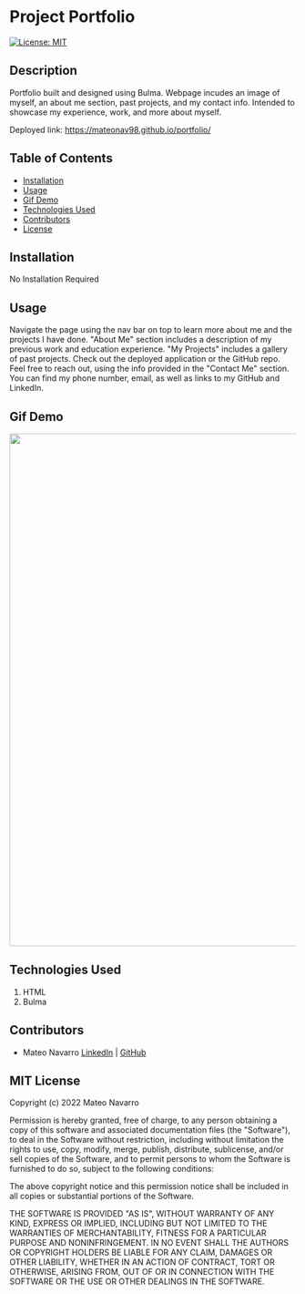 # Project Portfolio
[![License: MIT](https://img.shields.io/badge/License-MIT-yellow.svg)](https://opensource.org/licenses/MIT)

## Description
Portfolio built and designed using Bulma. Webpage incudes an image of myself, an about me section, past projects, and my contact info. Intended to showcase my experience, work, and more about myself. 

Deployed link: https://mateonav98.github.io/portfolio/


## Table of Contents
* [Installation](#installation)
* [Usage](#usage)
* [Gif Demo](#gif-demo)
* [Technologies Used](#technologies-used)
* [Contributors](#contributors)
* [License](#license)


## Installation
No Installation Required


## Usage

Navigate the page using the nav bar on top to learn more about me and the projects I have done.  "About Me" section includes a description of my previous work and education experience. "My Projects" includes a gallery of past projects. Check out the deployed application or the GitHub repo. Feel free to reach out, using the info provided in the "Contact Me" section. You can find my phone number, email, as well as links to my GitHub and LinkedIn.


## Gif Demo

<img src="./assets/images/portfolio.gif" width=900px>


## Technologies Used

1. HTML
2. Bulma


## Contributors
* Mateo Navarro [LinkedIn](https://www.linkedin.com/in/mateonav/) | [GitHub](https://github.com/mateonav98)


## MIT License

Copyright (c) 2022 Mateo Navarro

Permission is hereby granted, free of charge, to any person obtaining a copy
of this software and associated documentation files (the "Software"), to deal
in the Software without restriction, including without limitation the rights
to use, copy, modify, merge, publish, distribute, sublicense, and/or sell
copies of the Software, and to permit persons to whom the Software is
furnished to do so, subject to the following conditions:

The above copyright notice and this permission notice shall be included in all
copies or substantial portions of the Software.

THE SOFTWARE IS PROVIDED "AS IS", WITHOUT WARRANTY OF ANY KIND, EXPRESS OR
IMPLIED, INCLUDING BUT NOT LIMITED TO THE WARRANTIES OF MERCHANTABILITY,
FITNESS FOR A PARTICULAR PURPOSE AND NONINFRINGEMENT. IN NO EVENT SHALL THE
AUTHORS OR COPYRIGHT HOLDERS BE LIABLE FOR ANY CLAIM, DAMAGES OR OTHER
LIABILITY, WHETHER IN AN ACTION OF CONTRACT, TORT OR OTHERWISE, ARISING FROM,
OUT OF OR IN CONNECTION WITH THE SOFTWARE OR THE USE OR OTHER DEALINGS IN THE
SOFTWARE.